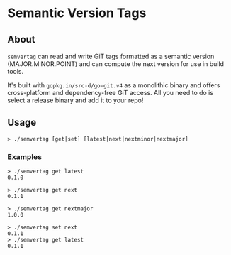 # Semantic Version Tags

## About

`semvertag` can read and write GiT tags formatted as a semantic version (MAJOR.MINOR.POINT) and can compute the next version for use in build tools.

It's built with `gopkg.in/src-d/go-git.v4` as a monolithic binary and offers cross-platform and dependency-free GiT access. All you need to do is select a release binary and add it to your repo!

## Usage

```
> ./semvertag [get|set] [latest|next|nextminor|nextmajor]
```

### Examples

```
> ./semvertag get latest
0.1.0
```
```
> ./semvertag get next
0.1.1
```
```
> ./semvertag get nextmajor
1.0.0
```
```
> ./semvertag set next
0.1.1
> ./semvertag get latest
0.1.1
```